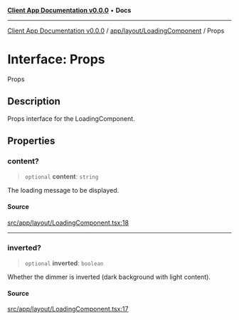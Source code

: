 [**Client App Documentation v0.0.0**](../../../../README.md) • **Docs**

***

[Client App Documentation v0.0.0](../../../../README.md) / [app/layout/LoadingComponent](../README.md) / Props

# Interface: Props

Props

## Description

Props interface for the LoadingComponent.

## Properties

### content?

> `optional` **content**: `string`

The loading message to be displayed.

#### Source

[src/app/layout/LoadingComponent.tsx:18](https://github.com/jimmykurian/Reactivities/blob/5670213c338d2af4595c1ce87506b162bb3099b4/client-app/src/app/layout/LoadingComponent.tsx#L18)

***

### inverted?

> `optional` **inverted**: `boolean`

Whether the dimmer is inverted (dark background with light content).

#### Source

[src/app/layout/LoadingComponent.tsx:17](https://github.com/jimmykurian/Reactivities/blob/5670213c338d2af4595c1ce87506b162bb3099b4/client-app/src/app/layout/LoadingComponent.tsx#L17)
